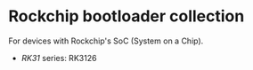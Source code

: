 # Rockchip bootloader collection

For devices with Rockchip's SoC (System on a Chip).

* _RK31_ series: RK3126
